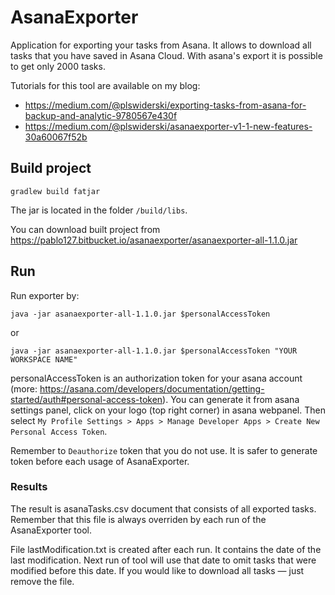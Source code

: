 # AsanaExporter
Application for exporting your tasks from Asana. It allows to download all tasks that you have saved in Asana Cloud. With asana's export it is possible to get only 2000 tasks.

Tutorials for this tool are available on my blog: 
* https://medium.com/@plswiderski/exporting-tasks-from-asana-for-backup-and-analytic-9780567e430f
* https://medium.com/@plswiderski/asanaexporter-v1-1-new-features-30a60067f52b

## Build project
`gradlew build fatjar`

The jar is located in the folder `/build/libs`.

You can download built project from https://pablo127.bitbucket.io/asanaexporter/asanaexporter-all-1.1.0.jar

## Run
Run exporter by:

`java -jar asanaexporter-all-1.1.0.jar $personalAccessToken`

or

`java -jar asanaexporter-all-1.1.0.jar $personalAccessToken "YOUR WORKSPACE NAME"`

personalAccessToken is an authorization token for your asana account (more: https://asana.com/developers/documentation/getting-started/auth#personal-access-token). You can generate it from asana settings panel, click on your logo (top right corner) in asana webpanel. Then select `My Profile Settings > Apps > Manage Developer Apps > Create New Personal Access Token`. 

Remember to `Deauthorize` token that you do not use. It is safer to generate token before each usage of AsanaExporter.

### Results
The result is asanaTasks.csv document that consists of all exported tasks. Remember that this file is always overriden by each run of the AsanaExporter tool.

File lastModification.txt is created after each run. It contains the date of the last modification. Next run of tool will use that date to omit tasks that were modified before this date. If you would like to download all tasks — just remove the file.
